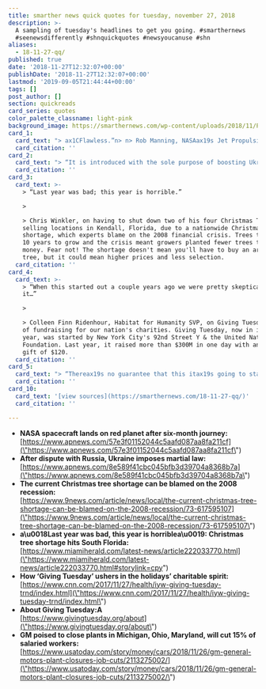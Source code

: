 ```yaml
---
title: smarther news quick quotes for tuesday, november 27, 2018
description: >-
  A sampling of tuesday's headlines to get you going. #smarthernews
  #seenewsdifferently #shnquickquotes #newsyoucanuse #shn
aliases:
  - 18-11-27-qq/
published: true
date: '2018-11-27T12:32:07+00:00'
publishDate: '2018-11-27T12:32:07+00:00'
lastmod: '2019-09-05T21:44:44+00:00'
tags: []
post_author: []
section: quickreads
card_series: quotes
color_palette_classname: light-pink
background_image: https://smarthernews.com/wp-content/uploads/2018/11/PIA04591orig-min.jpg
card_1:
  card_text: "> ax1CFlawless.”n> n> Rob Manning, NASAax19s Jet Propulsion Laboratory chief engineer, on three-legged spacecraft InSight's autonomous landing on Mars after a perilous 6-minute decent. In a first of its kind 2-year mission, the probe will dig into Mars' core to learn more about how rocky planets like it in our solar system differ so greatly from Earth. The last time NASA touched down on Mars was 2012."
  card_citation: ''
card_2:
  card_text: "> “It is introduced with the sole purpose of boosting Ukraineax19s defense in the light of a growing aggression from Russia.ax1Dn> n> Ukrainian President Petro Poroshenko after Parliament supported his plan to declare 30-day martial law after Russia fired-on and held three Ukrainian ships & 23 crew members in a disputed area of the Black Sea. Martial law, a first for the nation even during war times, effects 10 of 27 regions. Russia says Ukraine entered its waters illegally."
  card_citation: ''
card_3:
  card_text: >-
    > “Last year was bad; this year is horrible.”

    > 

    > Chris Winkler, on having to shut down two of his four Christmas Tree
    selling locations in Kendall, Florida, due to a nationwide Christmas Tree
    shortage, which experts blame on the 2008 financial crisis. Trees take about
    10 years to grow and the crisis meant growers planted fewer trees to save
    money. Fear not! The shortage doesn't mean you'll have to buy an artifical
    tree, but it could mean higher prices and less selection.
  card_citation: ''
card_4:
  card_text: >-
    > “When this started out a couple years ago we were pretty skeptical about
    it…”

    > 

    > Colleen Finn Ridenhour, Habitat for Humanity SVP, on Giving Tuesday, a day
    of fundraising for our nation's charities. Giving Tuesday, now in its 7th
    year, was started by New York City's 92nd Street Y & the United Nations
    Foundation. Last year, it raised more than $300M in one day with an average
    gift of $120.
  card_citation: ''
card_5:
  card_text: "> “Thereax19s no guarantee that this itax19s going to stay SUV, SUV, SUV, SUV. …it could be problematic for them.”n> n> Mike Ramsey, Gartner transportation analyst, on General Motors decision to end production of smaller passenger cars like the Chevrolet Cruze, laying off 14K+ employees and closing plants in Michigan, Ohio, Maryland & Canada. GM says the move will save the company an est. $6B by 2020; The United Auto Workers union says it will fight the decision."
  card_citation: ''
card_10:
  card_text: '[view sources](https://smarthernews.com/18-11-27-qq/)'
  card_citation: ''

---
```

*   **NASA spacecraft lands on red planet after six-month journey:**  
    [https://www.apnews.com/57e3f01152044c5aafd087aa8fa211cf](\"https://www.apnews.com/57e3f01152044c5aafd087aa8fa211cf\")
*   **After dispute with Russia, Ukraine imposes martial law:**  
    [https://www.apnews.com/8e589f41cbc045bfb3d39704a8368b7a](\"https://www.apnews.com/8e589f41cbc045bfb3d39704a8368b7a\")
*   **The current Christmas tree shortage can be blamed on the 2008 recession:**  
    [https://www.9news.com/article/news/local/the-current-christmas-tree-shortage-can-be-blamed-on-the-2008-recession/73-617595107](\"https://www.9news.com/article/news/local/the-current-christmas-tree-shortage-can-be-blamed-on-the-2008-recession/73-617595107\")
*   **a\\u0018Last year was bad, this year is horriblea\\u0019: Christmas tree shortage hits South Florida:**  
    [https://www.miamiherald.com/latest-news/article222033770.html](\"https://www.miamiherald.com/latest-news/article222033770.html#storylink=cpy")
*   **How ‘Giving Tuesday’ ushers in the holidays’ charitable spirit:**  
    [https://www.cnn.com/2017/11/27/health/iyw-giving-tuesday-trnd/index.html](\"https://www.cnn.com/2017/11/27/health/iyw-giving-tuesday-trnd/index.html\")
*   **About Giving Tuesday:A**  
    [https://www.givingtuesday.org/about](\"https://www.givingtuesday.org/about\")
*   **GM poised to close plants in Michigan, Ohio, Maryland, will cut 15% of salaried workers:**  
    [https://www.usatoday.com/story/money/cars/2018/11/26/gm-general-motors-plant-closures-job-cuts/2113275002/](\"https://www.usatoday.com/story/money/cars/2018/11/26/gm-general-motors-plant-closures-job-cuts/2113275002/\")